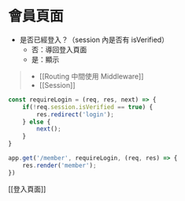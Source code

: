 # 會員頁面
- 是否已經登入？（session 內是否有 isVerified）
	- 否：導回登入頁面
	- 是：顯示

>- [[Routing 中間使用 Middleware]]
>- [[Session]]
```js
const requireLogin = (req, res, next) => {
	if(!req.session.isVerified == true) {
		res.redirect('login');
	} else {
		next();
	}
}

```
```js
app.get('/member', requireLogin, (req, res) => {
	res.render('member');
})
```

[[登入頁面]]
